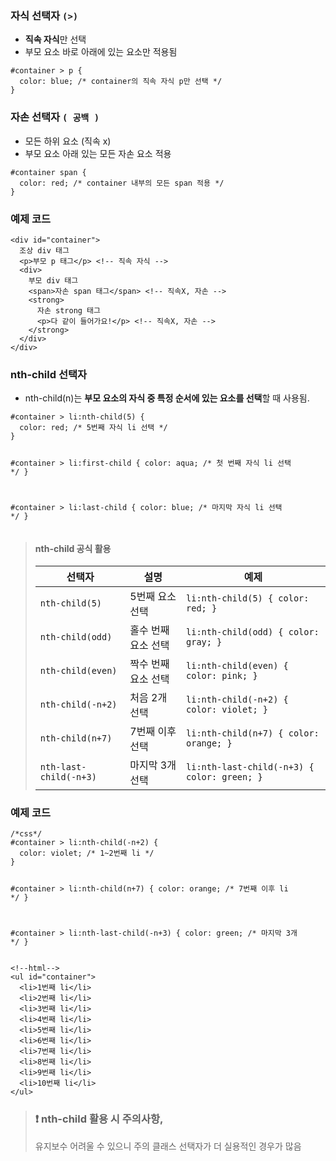<h3 id="자식-선택자-">자식 선택자 <code>(&gt;)</code></h3>
<ul>
<li><strong>직속 자식</strong>만 선택</li>
<li>부모 요소 바로 아래에 있는 요소만 적용됨</li>
</ul>
<pre><code class="language-css">#container &gt; p {
  color: blue; /* container의 직속 자식 p만 선택 */
}</code></pre>
<h3 id="자손-선택자--공백-">자손 선택자 <code>( 공백 )</code></h3>
<ul>
<li>모든 하위 요소 (직속 x)</li>
<li>부모 요소 아래 있는 모든 자손 요소 적용</li>
</ul>
<pre><code class="language-css">#container span {
  color: red; /* container 내부의 모든 span 적용 */
}</code></pre>
<h3 id="예제-코드">예제 코드</h3>
<pre><code class="language-html">&lt;div id=&quot;container&quot;&gt;
  조상 div 태그  
  &lt;p&gt;부모 p 태그&lt;/p&gt; &lt;!-- 직속 자식 --&gt;
  &lt;div&gt;
    부모 div 태그
    &lt;span&gt;자손 span 태그&lt;/span&gt; &lt;!-- 직속X, 자손 --&gt;
    &lt;strong&gt;
      자손 strong 태그
      &lt;p&gt;다 같이 들어가요!&lt;/p&gt; &lt;!-- 직속X, 자손 --&gt;
    &lt;/strong&gt;
  &lt;/div&gt;
&lt;/div&gt;</code></pre>
<h3 id="nth-child-선택자">nth-child 선택자</h3>
<ul>
<li>nth-child(n)는 <strong>부모 요소의 자식 중 특정 순서에 있는 요소를 선택</strong>할 때 사용됨.</li>
</ul>
<pre><code class="language-css">#container &gt; li:nth-child(5) {
  color: red; /* 5번째 자식 li 선택 */
}

#container &gt; li:first-child {
  color: aqua; /* 첫 번째 자식 li 선택 */
}

#container &gt; li:last-child {
  color: blue; /* 마지막 자식 li 선택 */
}</code></pre>
<blockquote>
<h4 id="nth-child-공식-활용">nth-child 공식 활용</h4>
<table>
<thead>
<tr>
<th>선택자</th>
<th>설명</th>
<th>예제</th>
</tr>
</thead>
<tbody><tr>
<td><code>nth-child(5)</code></td>
<td>5번째 요소 선택</td>
<td><code>li:nth-child(5) { color: red; }</code></td>
</tr>
<tr>
<td><code>nth-child(odd)</code></td>
<td>홀수 번째 요소 선택</td>
<td><code>li:nth-child(odd) { color: gray; }</code></td>
</tr>
<tr>
<td><code>nth-child(even)</code></td>
<td>짝수 번째 요소 선택</td>
<td><code>li:nth-child(even) { color: pink; }</code></td>
</tr>
<tr>
<td><code>nth-child(-n+2)</code></td>
<td>처음 2개 선택</td>
<td><code>li:nth-child(-n+2) { color: violet; }</code></td>
</tr>
<tr>
<td><code>nth-child(n+7)</code></td>
<td>7번째 이후 선택</td>
<td><code>li:nth-child(n+7) { color: orange; }</code></td>
</tr>
<tr>
<td><code>nth-last-child(-n+3)</code></td>
<td>마지막 3개 선택</td>
<td><code>li:nth-last-child(-n+3) { color: green; }</code></td>
</tr>
</tbody></table>
</blockquote>
<h3 id="예제-코드-1">예제 코드</h3>
<pre><code class="language-css">/*css*/
#container &gt; li:nth-child(-n+2) {
  color: violet; /* 1~2번째 li */
}

#container &gt; li:nth-child(n+7) {
  color: orange; /* 7번째 이후 li */
}

#container &gt; li:nth-last-child(-n+3) {
  color: green; /* 마지막 3개 */
}</code></pre>
<pre><code class="language-html">&lt;!--html--&gt;
&lt;ul id=&quot;container&quot;&gt;
  &lt;li&gt;1번째 li&lt;/li&gt;
  &lt;li&gt;2번째 li&lt;/li&gt;
  &lt;li&gt;3번째 li&lt;/li&gt;
  &lt;li&gt;4번째 li&lt;/li&gt;
  &lt;li&gt;5번째 li&lt;/li&gt;
  &lt;li&gt;6번째 li&lt;/li&gt;
  &lt;li&gt;7번째 li&lt;/li&gt;
  &lt;li&gt;8번째 li&lt;/li&gt;
  &lt;li&gt;9번째 li&lt;/li&gt;
  &lt;li&gt;10번째 li&lt;/li&gt;
&lt;/ul&gt;</code></pre>
<blockquote>
<h3 id="❗-nth-child-활용-시-주의사항">❗ nth-child 활용 시 주의사항,</h3>
<p>유지보수 어려울 수 있으니 주의
클래스 선택자가 더 실용적인 경우가 많음</p>
</blockquote>